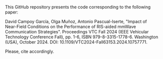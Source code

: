 This GitHub repository presents the code corresponding to the following paper:

David Campoy García, Olga Muñoz, Antonio Pascual-Iserte, "Impact of Near-Field Conditions on the Performance of RIS-aided mmWave Communication Strategies". Proceedings VTC Fall 2024 (IEEE Vehicular Technology Conference Fall), pp. 1-6, ISBN 979-8-3315-1778-6. Washington (USA), October 2024. DOI: 10.1109/VTC2024-Fall63153.2024.10757771.

Please, cite accordingly.
